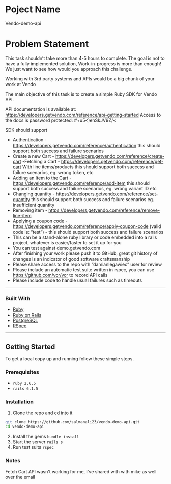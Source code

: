 # Poject Name
Vendo-demo-api

# Problem Statement
This task shouldn’t take more than 4-5 hours to complete. The goal is not to have a fully implemented solution, Work-in-progress is more than enough! We just want to see how would you approach this challenge.

Working with 3rd party systems and APIs would be a big chunk of your work at Vendo


The main objective of this task is to create a simple Ruby SDK for Vendo API.

API documentation is available at: https://developers.getvendo.com/reference/api-getting-started
Access to the docs is password protected: #+u5<)ehSkJV9Z/<


SDK should support
- Authentication - https://developers.getvendo.com/reference/authentication this should support both success and failure scenarios
- Create a new Cart - https://developers.getvendo.com/reference/create-cart
-Fetching a Cart - https://developers.getvendo.com/reference/get-cart With line items/products this should support both success and failure scenarios, eg. wrong token, etc
- Adding an Item to the Cart - https://developers.getvendo.com/reference/add-item
 this should support both success and failure scenarios, eg. wrong variant ID etc
- Changing quantity - https://developers.getvendo.com/reference/set-quantity this should support both success and failure scenarios eg. insufficient quantity
- Removing item - https://developers.getvendo.com/reference/remove-line-item
- Applying a coupon code - https://developers.getvendo.com/reference/apply-coupon-code (valid code is: “test”) - this should support both success and failure scenarios
- This can be a stand-alone ruby library or code embedded into a rails project, whatever is easier/faster to set it up for you
- You can test against demo.getvendo.com
- After finishing your work please push it to GitHub, great git history of changes is an indicator of good software craftsmanship
- Please share access to the repo with “damianlegawiec” user for review
- Please include an automatic test suite written in rspec, you can use https://github.com/vcr/vcr to record API calls
- Please include code to handle usual failures such as timeouts
------------



### Built With

* [Ruby](https://www.ruby-lang.org/en/)
* [Ruby on Rails](https://rubyonrails.org/)
* [PostgreSQL](https://www.postgresql.org/)
* [RSpec](https://github.com/rspec/rspec-rails)

------------

## Getting Started

To get a local copy up and running follow these simple steps.

### Prerequisites

* `ruby 2.6.5`
* `rails 6.1.5`

### Installation

1. Clone the repo and cd into it
```sh
git clone https://github.com/salmanali23/vendo-demo-api.git
cd vendo-demo-api
```
2. Install the gems
`bundle install`
3. Start the server
`rails s`
4. Run test suits
`rspec`

### Notes
Fetch Cart API wasn't working for me, I've shared with with mike as well over the email